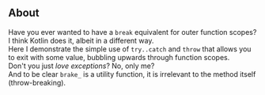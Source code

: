 ## About
Have you ever wanted to have a `break` equivalent for outer function scopes?        
I think Kotlin does it, albeit in a different way.       
Here I demonstrate the simple use of `try..catch` and `throw` that allows you to exit with some value, bubbling upwards through function scopes.       
Don't you just *love exceptions*? No, only me?        
And to be clear `brake_` is a utility function, it is irrelevant to the method itself (throw-breaking).

